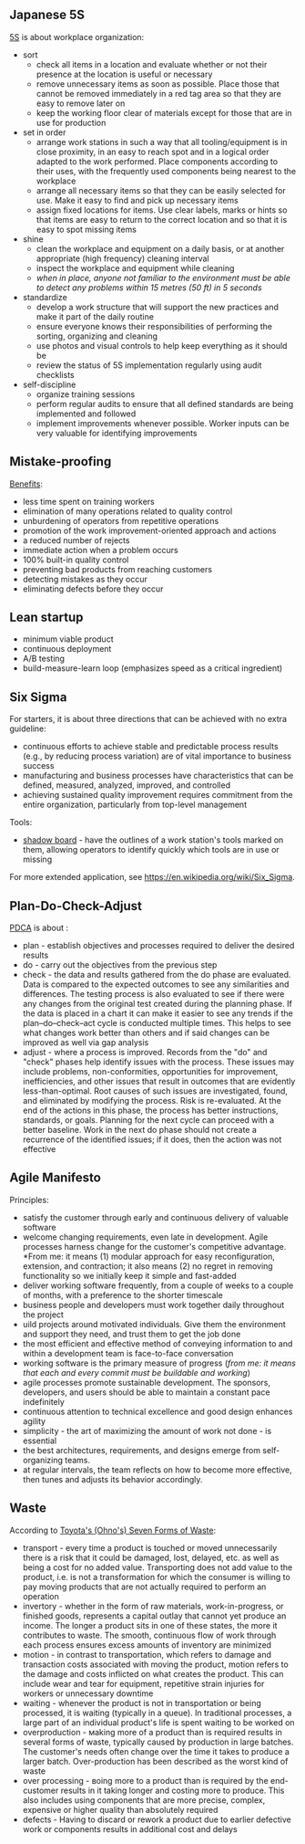 ## Japanese 5S

[5S](https://en.wikipedia.org/wiki/5S_(methodology)) is about workplace organization:
- sort
	- check all items in a location and evaluate whether or not their presence at the location is useful or necessary
	- remove unnecessary items as soon as possible. Place those that cannot be removed immediately in a red tag area so that they are easy to remove later on
	- keep the working floor clear of materials except for those that are in use for production
- set in order
	- arrange work stations in such a way that all tooling/equipment is in close proximity, in an easy to reach spot and in a logical order adapted to the work performed. Place components according to their uses, with the frequently used components being nearest to the workplace
	- arrange all necessary items so that they can be easily selected for use. Make it easy to find and pick up necessary items
	- assign fixed locations for items. Use clear labels, marks or hints so that items are easy to return to the correct location and so that it is easy to spot missing items
- shine
	- clean the workplace and equipment on a daily basis, or at another appropriate (high frequency) cleaning interval
	- inspect the workplace and equipment while cleaning
	- *when in place, anyone not familiar to the environment must be able to detect any problems within 15 metres (50 ft) in 5 seconds*
- standardize
	- develop a work structure that will support the new practices and make it part of the daily routine
	- ensure everyone knows their responsibilities of performing the sorting, organizing and cleaning
	- use photos and visual controls to help keep everything as it should be
	- review the status of 5S implementation regularly using audit checklists
- self-discipline
	- organize training sessions
	- perform regular audits to ensure that all defined standards are being implemented and followed
	- implement improvements whenever possible. Worker inputs can be very valuable for identifying improvements

## Mistake-proofing

[Benefits](https://en.wikipedia.org/wiki/Poka-yoke#Benefits_of_poka-yoke_implementation):

- less time spent on training workers
- elimination of many operations related to quality control
- unburdening of operators from repetitive operations
- promotion of the work improvement-oriented approach and actions
- a reduced number of rejects
- immediate action when a problem occurs
- 100% built-in quality control
- preventing bad products from reaching customers
- detecting mistakes as they occur
- eliminating defects before they occur

## Lean startup

- minimum viable product
- continuous deployment
- A/B testing
- build-measure-learn loop (emphasizes speed as a critical ingredient)

## Six Sigma

For starters, it is about three directions that can be achieved with no extra guideline:

- continuous efforts to achieve stable and predictable process results (e.g., by reducing process variation) are of vital importance to business success
- manufacturing and business processes have characteristics that can be defined, measured, analyzed, improved, and controlled
- achieving sustained quality improvement requires commitment from the entire organization, particularly from top-level management

Tools:

- [shadow board](https://en.wikipedia.org/wiki/Shadow_board) - have the outlines of a work station's tools marked on them, allowing operators to identify quickly which tools are in use or missing

For more extended application, see <https://en.wikipedia.org/wiki/Six_Sigma>.

## Plan-Do-Check-Adjust

[PDCA](https://en.wikipedia.org/wiki/PDCA) is about :

- plan - establish objectives and processes required to deliver the desired results
- do - carry out the objectives from the previous step
- check - the data and results gathered from the do phase are evaluated. Data is compared to the expected outcomes to see any similarities and differences. The testing process is also evaluated to see if there were any changes from the original test created during the planning phase. If the data is placed in a chart it can make it easier to see any trends if the plan–do–check–act cycle is conducted multiple times. This helps to see what changes work better than others and if said changes can be improved as well via gap analysis
- adjust - where a process is improved. Records from the "do" and "check" phases help identify issues with the process. These issues may include problems, non-conformities, opportunities for improvement, inefficiencies, and other issues that result in outcomes that are evidently less-than-optimal. Root causes of such issues are investigated, found, and eliminated by modifying the process. Risk is re-evaluated. At the end of the actions in this phase, the process has better instructions, standards, or goals. Planning for the next cycle can proceed with a better baseline. Work in the next do phase should not create a recurrence of the identified issues; if it does, then the action was not effective

## Agile Manifesto

Principles:
- satisfy the customer through early and continuous delivery of valuable software
- welcome changing requirements, even late in development. Agile processes harness change for the customer's competitive advantage. *From me: it means (1) modular approach for easy reconfiguration, extension, and contraction; it also means (2) no regret in removing functionality so we initially keep it simple and fast-added
- deliver working software frequently, from a  couple of weeks to a couple of months, with a preference to the shorter timescale
- business people and developers must work together daily throughout the project
- uild projects around motivated individuals. Give them the environment and support they need, and trust them to get the job done
- the most efficient and effective method of conveying information to and within a development team is face-to-face conversation
- working software is the primary measure of progress (*from me: it means that each and every commit must be buildable and working*)
- agile processes promote sustainable development. The sponsors, developers, and users should be able to maintain a constant pace indefinitely
- continuous attention to technical excellence and good design enhances agility
- simplicity - the art of maximizing the amount of work not done - is essential
- the best architectures, requirements, and designs emerge from self-organizing teams.
- at regular intervals, the team reflects on how to become more effective, then tunes and adjusts its behavior accordingly.

## Waste

According to [Toyota's (Ohno's) Seven Forms of Waste](https://en.wikipedia.org/wiki/Muda_(Japanese_term)#Toyota's_(Ohno's)_Seven_Forms_of_Waste):
- transport - every time a product is touched or moved unnecessarily there is a risk that it could be damaged, lost, delayed, etc. as well as being a cost for no added value. Transporting does not add value to the product, i.e. is not a transformation for which the consumer is willing to pay moving products that are not actually required to perform an operation
- invertory - whether in the form of raw materials, work-in-progress, or finished goods, represents a capital outlay that cannot yet produce an income. The longer a product sits in one of these states, the more it contributes to waste. The smooth, continuous flow of work through each process ensures excess amounts of inventory are minimized
- motion - in contrast to transportation, which refers to damage and transaction costs associated with moving the product, motion refers to the damage and costs inflicted on what creates the product. This can include wear and tear for equipment, repetitive strain injuries for workers or unnecessary downtime
- waiting - whenever the product is not in transportation or being processed, it is waiting (typically in a queue). In traditional processes, a large part of an individual product's life is spent waiting to be worked on
- overproduction - мaking more of a product than is required results in several forms of waste, typically caused by production in large batches. The customer's needs often change over the time it takes to produce a larger batch. Over-production has been described as the worst kind of waste
- over processing - вoing more to a product than is required by the end-customer results in it taking longer and costing more to produce. This also includes using components that are more precise, complex, expensive or higher quality than absolutely required
- defects - Having to discard or rework a product due to earlier defective work or components results in additional cost and delays